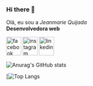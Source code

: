 ### Hi there 👋
<section class="About-me">
  <article>
    <p>Olá, eu sou a <em>Jeanmarie Quijada</em> </br>
    <strong>Desenvolvedora web</strong></br>
  </article>
  <section class="redes-sociais">
    <a target="_blank" href="https://www.facebook.com/jeanmiq"><img height = "50" width = "40" src="https://user-images.githubusercontent.com/78059059/122448386-14185c80-cf7b-11eb-9654-e04c57aef416.png" alt="facebook"></a>
    <a target="_blank" href="https://www.instagram.com/jeanmarie.quijada/"><img height = "50" width = "40" src="https://www.flaticon.es/icono-gratis/instagram_174855?term=instagram&page=1&position=9&page=1&position=9&related_id=174855&origin=search" alt="instagram"></a>
    <a target="_blank" href="https://www.linkedin.com/in/jeanmarie-quijada/"><img height = "50" width = "40" src="https://www.flaticon.es/icono-gratis/linkedin_1409945?term=linkedin&page=1&position=9&page=1&position=9&related_id=1409945&origin=search" alt="linkedin"></a>
  </section>
</section>

![Anurag's GitHub stats](https://github-readme-stats.vercel.app/api?username=jeanmarieq&show_icons=true&theme=radical)

[![Top Langs](https://github-readme-stats.vercel.app/api/top-langs/?username=jeanmarieq&layout=compact&theme=radical)



<!--
**jeanmarieq/jeanmarieq** is a ✨ _special_ ✨ repository because its `README.md` (this file) appears on your GitHub profile.

Here are some ideas to get you started:

- 🔭 I’m currently working on ...
- 🌱 I’m currently learning ...
- 👯 I’m looking to collaborate on ...
- 🤔 I’m looking for help with ...
- 💬 Ask me about ...
- 📫 How to reach me: ...
- 😄 Pronouns: ...
- ⚡ Fun fact: ...
-->
